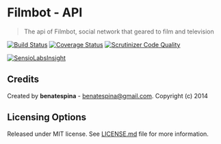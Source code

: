 Filmbot - API
========================
> The api of Filmbot, social network that geared to film and television

[![Build Status](https://travis-ci.org/Filmbot/filmbot.api.svg?branch=master)](https://travis-ci.org/Filmbot/filmbot.api) [![Coverage Status](https://img.shields.io/coveralls/Filmbot/filmbot.api.svg)](https://coveralls.io/r/Filmbot/filmbot.api) [![Scrutinizer Code Quality](https://scrutinizer-ci.com/g/Filmbot/filmbot.api/badges/quality-score.png?b=master)](https://scrutinizer-ci.com/g/Filmbot/filmbot.api/?branch=master)

[![SensioLabsInsight](https://insight.sensiolabs.com/projects/37c28e11-6763-404f-98e9-a4abec3ce058/big.png)](https://insight.sensiolabs.com/projects/37c28e11-6763-404f-98e9-a4abec3ce058)

## Credits
Created by **benatespina** - [benatespina@gmail.com](mailto:benatespina@gmail.com).
Copyright (c) 2014

## Licensing Options
Released under MIT license. See [LICENSE.md](https://github.com/Filmbot/filmbot.api/blob/master/LICENSE.md) file for more information.
